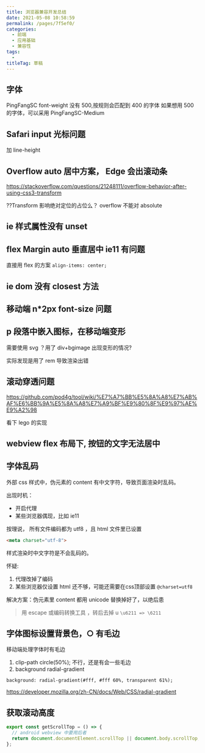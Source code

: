 ```yaml
---
title: 浏览器兼容开发总结
date: 2021-05-08 10:58:59
permalink: /pages/7f5ef0/
categories: 
  - 前端
  - 应用基础
  - 兼容性
tags: 
  - 
titleTag: 草稿
---
```


## 字体
PingFangSC font-weight 没有 500,按规则会匹配到 400 的字体
如果想用 500 的字体，可以采用 PingFangSC-Medium





## Safari input 光标问题
加 line-height

## Overflow auto 居中方案， Edge 会出滚动条

https://stackoverflow.com/questions/21248111/overflow-behavior-after-using-css3-transform

??Transform 影响绝对定位的占位么？
overflow 不能对 absolute 



##  ie 样式属性没有 unset

## flex Margin auto 垂直居中 ie11 有问题

直接用 flex 的方案 `align-items: center;`

## ie dom 没有 closest 方法


## 移动端 n*2px font-size 问题

## p 段落中嵌入图标，在移动端变形

需要使用 svg ？用了 div+bgimage 出现变形的情况?

实际发现是用了 rem 导致渲染出错

## 滚动穿透问题

https://github.com/pod4g/tool/wiki/%E7%A7%BB%E5%8A%A8%E7%AB%AF%E6%BB%9A%E5%8A%A8%E7%A9%BF%E9%80%8F%E9%97%AE%E9%A2%98

看下 lego 的实现


## webview flex 布局下, 按钮的文字无法居中


## 字体乱码

外部 css 样式中，伪元素的 content 有中文字符，导致页面渲染时乱码。

出现时机：
- 开启代理
- 某些浏览器偶现，比如 ie11

按理说， 所有文件编码都为 utf8 ，且 html 文件里已设置
```html
<meta charset="utf-8">
```
样式渲染时中文字符是不会乱码的。

怀疑:
1. 代理改掉了编码
2. 某些浏览器仅设置 html 还不够，可能还需要在css顶部设置 `@charset=utf8`

解决方案：伪元素里 content 都用 unicode 替换掉好了，以绝后患

> 用 escape 或编码转换工具 ，转后去掉 u `\u6211 => \6211`

## 字体图标设置背景色，○ 有毛边

移动端处理字体时有毛边

1. clip-path circle(50%); 
  不行，还是有会一些毛边
2. background radial-gradient
```
background: radial-gradient(#fff, #fff 60%, transparent 61%);
```
https://developer.mozilla.org/zh-CN/docs/Web/CSS/radial-gradient

## 获取滚动高度

```js
export const getScrollTop = () => {
  // android webview 中要用后者
  return document.documentElement.scrollTop || document.body.scrollTop;
};
```
